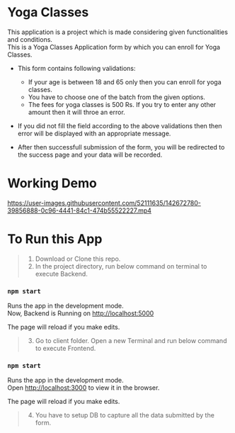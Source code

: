 # Yoga Classes
This application is a project which is made considering given functionalities and conditions. <br />
This is a Yoga Classes Application form by which you can enroll for Yoga Classes.

- This form contains following validations:
  - If your age is between 18 and 65 only then you can enroll for yoga classes.
  - You have to choose one of the batch from the given options.
  - The fees for yoga classes is 500 Rs. If you try to enter any other amount then it will throe an error.
  
- If you did not fill the field according to the above validations then then error will be displayed with an appropriate message.
- After then successfull submission of the form, you will be redirected to the success page and your data will be recorded.

# Working Demo

https://user-images.githubusercontent.com/52111635/142672780-39856888-0c96-4441-84c1-474b55522227.mp4


# To Run this App
> 1. Download or Clone this repo.
> 2. In the project directory, run below command on terminal to execute Backend.

### `npm start`

Runs the app in the development mode.\
Now, Backend is Running on [http://localhost:5000](http://localhost:3000)

The page will reload if you make edits.


> 3. Go to client folder. Open a new Terminal and run below command to execute Frontend.

### `npm start`

Runs the app in the development mode.\
Open [http://localhost:3000](http://localhost:3000) to view it in the browser.

The page will reload if you make edits.

> 4. You have to setup DB to capture all the data submitted by the form.
